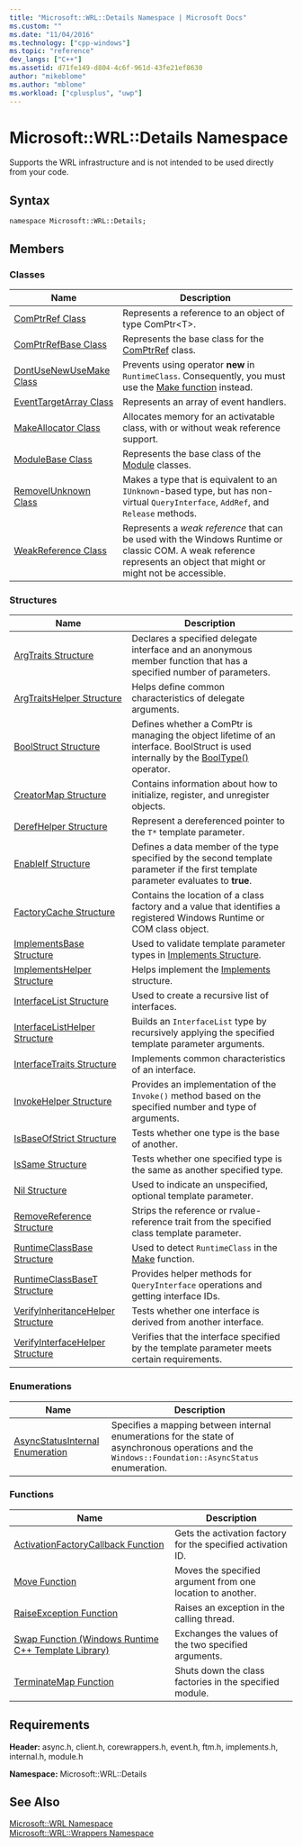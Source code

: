 ```yaml
---
title: "Microsoft::WRL::Details Namespace | Microsoft Docs"
ms.custom: ""
ms.date: "11/04/2016"
ms.technology: ["cpp-windows"]
ms.topic: "reference"
dev_langs: ["C++"]
ms.assetid: d71fe149-d804-4c6f-961d-43fe21ef8630
author: "mikeblome"
ms.author: "mblome"
ms.workload: ["cplusplus", "uwp"]
---
```

# Microsoft::WRL::Details Namespace
Supports the WRL infrastructure and is not intended to be used directly from your code.  
  
## Syntax  
  
```  
namespace Microsoft::WRL::Details;  
```  
  
## Members  
  
### Classes  
  
|Name|Description|  
|----------|-----------------|  
|[ComPtrRef Class](../windows/comptrref-class.md)|Represents a reference to an object of type ComPtr\<T>.|  
|[ComPtrRefBase Class](../windows/comptrrefbase-class.md)|Represents the base class for the [ComPtrRef](../windows/comptrref-class.md) class.|  
|[DontUseNewUseMake Class](../windows/dontusenewusemake-class.md)|Prevents using operator **new** in `RuntimeClass`. Consequently, you must use the [Make function](../windows/make-function.md) instead.|  
|[EventTargetArray Class](../windows/eventtargetarray-class.md)|Represents an array of event handlers.|  
|[MakeAllocator Class](../windows/makeallocator-class.md)|Allocates memory for an activatable class, with or without weak reference support.|  
|[ModuleBase Class](../windows/modulebase-class.md)|Represents the base class of the [Module](../windows/module-class.md) classes.|  
|[RemoveIUnknown Class](../windows/removeiunknown-class.md)|Makes a type that is equivalent to an `IUnknown`-based type, but has non-virtual `QueryInterface`, `AddRef`, and `Release` methods.|  
|[WeakReference Class](../windows/weakreference-class1.md)|Represents a *weak reference* that can be used with the Windows Runtime or classic COM. A weak reference represents an object that might or might not be accessible.|  
  
### Structures  
  
|Name|Description|  
|----------|-----------------|  
|[ArgTraits Structure](../windows/argtraits-structure.md)|Declares a specified delegate interface and an anonymous member function that has a specified number of parameters.|  
|[ArgTraitsHelper Structure](../windows/argtraitshelper-structure.md)|Helps define common characteristics of delegate arguments.|  
|[BoolStruct Structure](../windows/boolstruct-structure.md)|Defines whether a ComPtr is managing the object lifetime of an interface. BoolStruct is used internally by the [BoolType()](../windows/comptr-operator-microsoft-wrl-details-booltype-operator.md) operator.|  
|[CreatorMap Structure](../windows/creatormap-structure.md)|Contains information about how to initialize, register, and unregister objects.|  
|[DerefHelper Structure](../windows/derefhelper-structure.md)|Represent a dereferenced pointer to the `T*` template parameter.|  
|[EnableIf Structure](../windows/enableif-structure.md)|Defines a data member of the type specified by the second template parameter if the first template parameter evaluates to **true**.|  
|[FactoryCache Structure](../windows/factorycache-structure.md)|Contains the location of a class factory and a value that identifies a registered Windows Runtime or COM class object.|  
|[ImplementsBase Structure](../windows/implementsbase-structure.md)|Used to validate template parameter types in [Implements Structure](../windows/implements-structure.md).|  
|[ImplementsHelper Structure](../windows/implementshelper-structure.md)|Helps implement the [Implements](../windows/implements-structure.md) structure.|  
|[InterfaceList Structure](../windows/interfacelist-structure.md)|Used to create a recursive list of interfaces.|  
|[InterfaceListHelper Structure](../windows/interfacelisthelper-structure.md)|Builds an `InterfaceList` type by recursively applying the specified template parameter arguments.|  
|[InterfaceTraits Structure](../windows/interfacetraits-structure.md)|Implements common characteristics of an interface.|  
|[InvokeHelper Structure](../windows/invokehelper-structure.md)|Provides an implementation of the `Invoke()` method based on the specified number and type of arguments.|  
|[IsBaseOfStrict Structure](../windows/isbaseofstrict-structure.md)|Tests whether one type is the base of another.|  
|[IsSame Structure](../windows/issame-structure.md)|Tests whether one specified type is the same as another specified type.|  
|[Nil Structure](../windows/nil-structure.md)|Used to indicate an unspecified, optional template parameter.|  
|[RemoveReference Structure](../windows/removereference-structure.md)|Strips the reference or rvalue-reference trait from the specified class template parameter.|  
|[RuntimeClassBase Structure](../windows/runtimeclassbase-structure.md)|Used to detect `RuntimeClass` in the [Make](../windows/make-function.md) function.|  
|[RuntimeClassBaseT Structure](../windows/runtimeclassbaset-structure.md)|Provides helper methods for `QueryInterface` operations and getting interface IDs.|  
|[VerifyInheritanceHelper Structure](../windows/verifyinheritancehelper-structure.md)|Tests whether one interface is derived from another interface.|  
|[VerifyInterfaceHelper Structure](../windows/verifyinterfacehelper-structure.md)|Verifies that the interface specified by the template parameter meets certain requirements.|  
  
### Enumerations  
  
|Name|Description|  
|----------|-----------------|  
|[AsyncStatusInternal Enumeration](../windows/asyncstatusinternal-enumeration.md)|Specifies a mapping between internal enumerations for the state of asynchronous operations and the `Windows::Foundation::AsyncStatus` enumeration.|  
  
### Functions  
  
|Name|Description|  
|----------|-----------------|  
|[ActivationFactoryCallback Function](../windows/activationfactorycallback-function.md)|Gets the activation factory for the specified activation ID.|  
|[Move Function](../windows/move-function.md)|Moves the specified argument from one location to another.|  
|[RaiseException Function](../windows/raiseexception-function.md)|Raises an exception in the calling thread.|  
|[Swap Function (Windows Runtime C++ Template Library)](../windows/swap-function-windows-runtime-cpp-template-library.md)|Exchanges the values of the two specified arguments.|  
|[TerminateMap Function](../windows/terminatemap-function.md)|Shuts down the class factories in the specified module.|  
  
## Requirements  
 **Header:** async.h, client.h, corewrappers.h, event.h, ftm.h, implements.h, internal.h, module.h  
  
 **Namespace:** Microsoft::WRL::Details  
  
## See Also  
 [Microsoft::WRL Namespace](../windows/microsoft-wrl-namespace.md)   
 [Microsoft::WRL::Wrappers Namespace](../windows/microsoft-wrl-wrappers-namespace.md)
